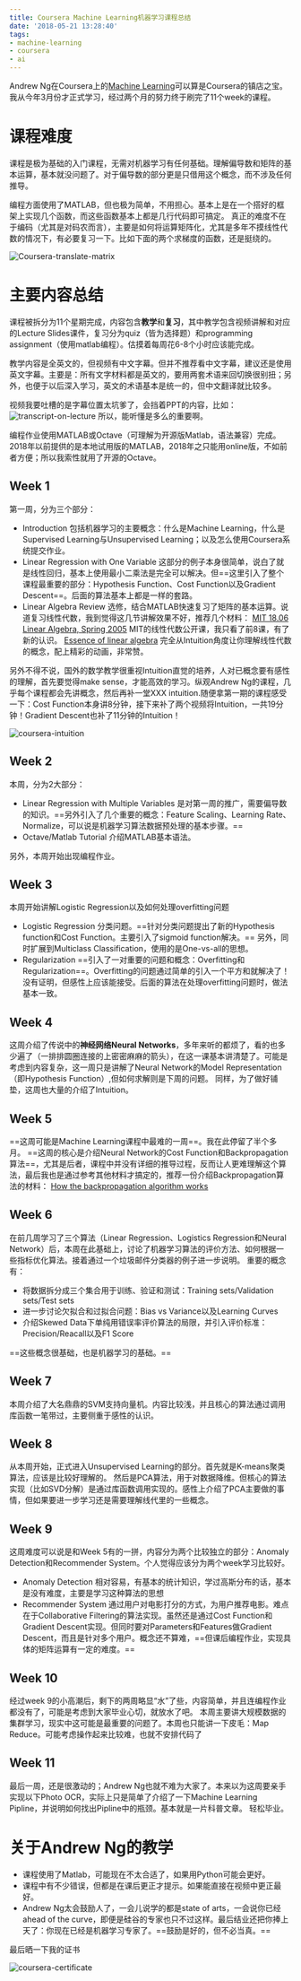 ```yaml
---
title: Coursera Machine Learning机器学习课程总结
date: '2018-05-21 13:28:40'
tags:
- machine-learning
- coursera
- ai
---
```


Andrew Ng在Coursera上的[Machine Learning](https://www.coursera.org/learn/machine-learning)可以算是Coursera的镇店之宝。我从今年3月份才正式学习，经过两个月的努力终于刷完了11个week的课程。


<!--more-->


# 课程难度
课程是极为基础的入门课程，无需对机器学习有任何基础。理解偏导数和矩阵的基本运算，基本就没问题了。对于偏导数的部分更是只借用这个概念，而不涉及任何推导。

编程方面使用了MATLAB，但也极为简单，不用担心。基本上是在一个搭好的框架上实现几个函数，而这些函数基本上都是几行代码即可搞定。
真正的难度不在于编码（尤其是对码农而言），主要是如何将运算矩阵化，尤其是多年不摸线性代数的情况下，有必要复习一下。比如下面的两个求梯度的函数，还是挺绕的。

![Coursera-translate-matrix](https://cdn.imshuai.com/images/2018/05/Coursera-translate-matrix.png)

# 主要内容总结

课程被拆分为11个星期完成，内容包含**教学**和**复习**，其中教学包含视频讲解和对应的Lecture Slides课件，复习分为quiz（皆为选择题）和programming assignment（使用matlab编程）。估摸着每周花6-8个小时应该能完成。

教学内容是全英文的，但视频有中文字幕。但并不推荐看中文字幕，建议还是使用英文字幕。主要是：所有文字材料都是英文的，要用两套术语来回切换很别扭；另外，也便于以后深入学习，英文的术语基本是统一的，但中文翻译就比较多。

视频我要吐槽的是字幕位置太坑爹了，会挡着PPT的内容，比如：
![transcript-on-lecture](https://cdn.imshuai.com/images/2018/05/transcript-on-lecture.png)
所以，能听懂是多么的重要啊。

编程作业使用MATLAB或Octave（可理解为开源版Matlab，语法兼容）完成。2018年以前提供的是本地试用版的MATLAB，2018年之只能用online版，不如前者方便；所以我索性就用了开源的Octave。

## Week 1
第一周，分为三个部分：
* Introduction
包括机器学习的主要概念：什么是Machine Learning，什么是Supervised Learning与Unsupervised Learning；以及怎么使用Coursera系统提交作业。
* Linear Regression with One Variable
这部分的例子本身很简单，说白了就是线性回归，基本上使用最小二乘法是完全可以解决。但==这里引入了整个课程最重要的部分：Hypothesis Function、Cost Function以及Gradient Descent==。后面的算法基本上都是一样的套路。
* Linear Algebra Review
选修，结合MATLAB快速复习了矩阵的基本运算。说道复习线性代数，我到觉得这几节讲解效果不好，推荐几个材料：
[MIT 18.06 Linear Algebra, Spring 2005](https://www.youtube.com/watch?v=ZK3O402wf1c&list=PLE7DDD91010BC51F8) MIT的线性代数公开课，我只看了前8课，有了新的认识。
[Essence of linear algebra](https://www.youtube.com/watch?v=kjBOesZCoqc&index=2&list=PLZHQObOWTQDPD3MizzM2xVFitgF8hE_ab&t=0s) 完全从Intuition角度让你理解线性代数的概念，配上精彩的动画，非常赞。

另外不得不说，国外的数学教学很重视Intuition直觉的培养，人对已概念要有感性的理解，首先要觉得make sense，才能高效的学习。纵观Andrew Ng的课程，几乎每个课程都会先讲概念，然后再补一堂XXX intuition.随便拿第一期的课程感受一下：Cost Function本身讲8分钟，接下来补了两个视频将Intuition，一共19分钟！Gradient Descent也补了11分钟的Intuition！

![coursera-intuition](https://cdn.imshuai.com/images/2018/05/coursera-intuition.png)

## Week 2
本周，分为2大部分：
* Linear Regression with Multiple Variables
是对第一周的推广，需要偏导数的知识。==另外引入了几个重要的概念：Feature Scaling、Learning Rate、Normalize，可以说是机器学习算法数据预处理的基本步骤。==
* Octave/Matlab Tutorial
介绍MATLAB基本语法。

另外，本周开始出现编程作业。

## Week 3
本周开始讲解Logistic Regression以及如何处理overfitting问题
* Logistic Regression
分类问题。==针对分类问题提出了新的Hypothesis function和Cost Function。主要引入了sigmoid function解决。==
另外，同时扩展到Multiclass Classification，使用的是One-vs-all的思想。
* Regularization
==引入了一对重要的问题和概念：Overfitting和Regularization==。Overfitting的问题通过简单的引入一个平方和就解决了！没有证明，但感性上应该能接受。后面的算法在处理overfitting问题时，做法基本一致。

## Week 4
这周介绍了传说中的**神经网络Neural Networks**，多年来听的都烦了，看的也多少遍了（一排排圆圈连接的上密密麻麻的箭头），在这一课基本讲清楚了。可能是考虑到内容复杂，这一周只是讲解了Neural Network的Model Representation（即Hypothesis Function）,但如何求解则是下周的问题。
同样，为了做好铺垫，这周也大量的介绍了Intuition。

## Week 5
==这周可能是Machine Learning课程中最难的一周==。我在此停留了半个多月。
==这周的核心是介绍Neural Network的Cost Function和Backpropagation算法==，尤其是后者，课程中并没有详细的推导过程，反而让人更难理解这个算法，最后我也是通过参考其他材料才搞定的，推荐一份介绍Backpropagation算法的材料：
[How the backpropagation algorithm works](http://http://neuralnetworksanddeeplearning.com/chap2.html)

## Week 6
在前几周学习了三个算法（Linear Regression、Logistics Regression和Neural Network）后，本周在此基础上，讨论了机器学习算法的评价方法、如何根据一些指标优化算法。接着通过一个垃圾邮件分类器的例子进一步说明。
重要的概念有：
* 将数据拆分成三个集合用于训练、验证和测试：Training sets/Validation sets/Test sets
* 进一步讨论欠拟合和过拟合问题：Bias vs Variance以及Learning Curves
* 介绍Skewed Data下单纯用错误率评价算法的局限，并引入评价标准：Precision/Reacall以及F1 Score

==这些概念很基础，也是机器学习的基础。==

## Week 7
本周介绍了大名鼎鼎的SVM支持向量机。内容比较浅，并且核心的算法通过调用库函数一笔带过，主要侧重于感性的认识。

## Week 8
从本周开始，正式进入Unsupervised Learning的部分。首先就是K-means聚类算法，应该是比较好理解的。
然后是PCA算法，用于对数据降维。但核心的算法实现（比如SVD分解）是通过库函数调用实现的。感性上介绍了PCA主要做的事情，但如果要进一步学习还是需要理解线代里的一些概念。

## Week 9
这周难度可以说是和Week 5有的一拼，内容分为两个比较独立的部分：Anomaly Detection和Recommender System。个人觉得应该分为两个week学习比较好。
* Anomaly Detection
相对容易，有基本的统计知识，学过高斯分布的话，基本是没有难度，主要是学习这种算法的思想
* Recommender System
通过用户对电影打分的方式，为用户推荐电影。难点在于Collaborative Filtering的算法实现。虽然还是通过Cost Function和Gradient Descent实现。但同时要对Parameters和Features做Gradient Descent，而且是针对多个用户。概念还不算难，==但课后编程作业，实现具体的矩阵运算有一定的难度。==

## Week 10
经过week 9的小高潮后，剩下的两周略显“水”了些，内容简单，并且连编程作业都没有了，可能是考虑到大家毕业心切，就放水了吧。
本周主要讲大规模数据的集群学习，现实中这可能是最重要的问题了。本周也只能讲一下皮毛：Map Reduce。可能考虑操作起来比较难，也就不安排代码了

## Week 11
最后一周，还是很激动的；Andrew Ng也就不难为大家了。本来以为这周要亲手实现以下Photo OCR，实际上只是简单了介绍了一下Machine Learning Pipline，并说明如何找出Pipline中的瓶颈。基本就是一片科普文章。
轻松毕业。

# 关于Andrew Ng的教学
* 课程使用了Matlab，可能现在不太合适了，如果用Python可能会更好。
* 课程中有不少错误，但都是在课后更正才提示。如果能直接在视频中更正最好。
* Andrew Ng太会鼓励人了，一会儿说学的都是state of arts，一会说你已经ahead of the curve，即便是硅谷的专家也只不过这样。最后结业还把你捧上天了：你现在已经是机器学习专家了。==鼓励是好的，但不必当真。==

最后晒一下我的证书

![coursera-certificate](https://cdn.imshuai.com/images/2018/05/coursera-certificate.jpeg)


